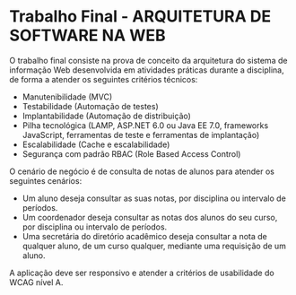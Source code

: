 # Trabalho Final - ARQUITETURA DE SOFTWARE NA WEB

O trabalho final consiste na prova de conceito da arquitetura do sistema de informação Web desenvolvida em atividades práticas durante a disciplina, de forma a atender os seguintes critérios técnicos:
- Manutenibilidade (MVC)
- Testabilidade (Automação de testes)
- Implantabilidade (Automação de distribuição)
- Pilha tecnológica (LAMP, ASP.NET 6.0 ou Java EE 7.0, frameworks JavaScript, ferramentas de teste e ferramentas de implantação)
- Escalabilidade (Cache e escalabilidade)
- Segurança com padrão RBAC (Role Based Access Control)

O cenário de negócio é de consulta de notas de alunos para atender os seguintes cenários:
- Um aluno deseja consultar as suas notas, por disciplina ou intervalo de períodos.
- Um coordenador deseja consultar as notas dos alunos do seu curso, por disciplina ou intervalo de períodos.
- Uma secretária do diretório acadêmico deseja consultar a nota de qualquer aluno, de um curso qualquer, mediante uma requisição de um aluno.

A aplicação deve ser responsivo e atender a critérios de usabilidade do WCAG nível A.
